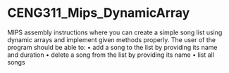 # CENG311_Mips_DynamicArray

MIPS assembly instructions where you can create a simple song list using dynamic arrays and implement given methods properly. The user of the program should be able to:
• add a song to the list by providing its name and duration
• delete a song from the list by providing its name
• list all songs
